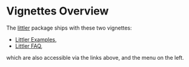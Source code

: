 # Vignettes Overview

The [littler](https://cran.r-project.org/package=littler) package ships with these two vignettes:

- [Littler Examples](/vignettes/littler-examples), 
- [Littler FAQ](/vignettes/littler-faq), 

which are also accessible via the links above, and the menu on the left.
